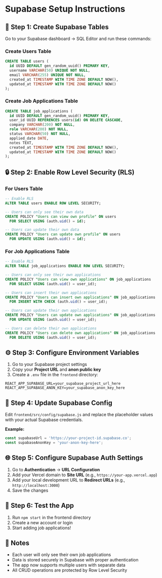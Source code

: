 # Supabase Setup Instructions

## 🚀 **Step 1: Create Supabase Tables**

Go to your Supabase dashboard → SQL Editor and run these commands:

### Create Users Table
```sql
CREATE TABLE users (
  id UUID DEFAULT gen_random_uuid() PRIMARY KEY,
  username VARCHAR(50) UNIQUE NOT NULL,
  email VARCHAR(255) UNIQUE NOT NULL,
  created_at TIMESTAMP WITH TIME ZONE DEFAULT NOW(),
  updated_at TIMESTAMP WITH TIME ZONE DEFAULT NOW()
);
```

### Create Job Applications Table
```sql
CREATE TABLE job_applications (
  id UUID DEFAULT gen_random_uuid() PRIMARY KEY,
  user_id UUID REFERENCES users(id) ON DELETE CASCADE,
  company VARCHAR(200) NOT NULL,
  role VARCHAR(200) NOT NULL,
  status VARCHAR(50) NOT NULL,
  applied_date DATE,
  notes TEXT,
  created_at TIMESTAMP WITH TIME ZONE DEFAULT NOW(),
  updated_at TIMESTAMP WITH TIME ZONE DEFAULT NOW()
);
```

## 🔒 **Step 2: Enable Row Level Security (RLS)**

### For Users Table
```sql
-- Enable RLS
ALTER TABLE users ENABLE ROW LEVEL SECURITY;

-- Users can only see their own data
CREATE POLICY "Users can view own profile" ON users
  FOR SELECT USING (auth.uid() = id);

-- Users can update their own data
CREATE POLICY "Users can update own profile" ON users
  FOR UPDATE USING (auth.uid() = id);
```

### For Job Applications Table
```sql
-- Enable RLS
ALTER TABLE job_applications ENABLE ROW LEVEL SECURITY;

-- Users can only see their own applications
CREATE POLICY "Users can view own applications" ON job_applications
  FOR SELECT USING (auth.uid() = user_id);

-- Users can insert their own applications
CREATE POLICY "Users can insert own applications" ON job_applications
  FOR INSERT WITH CHECK (auth.uid() = user_id);

-- Users can update their own applications
CREATE POLICY "Users can update own applications" ON job_applications
  FOR UPDATE USING (auth.uid() = user_id);

-- Users can delete their own applications
CREATE POLICY "Users can delete own applications" ON job_applications
  FOR DELETE USING (auth.uid() = user_id);
```

## ⚙️ **Step 3: Configure Environment Variables**

1. Go to your Supabase project settings
2. Copy your **Project URL** and **anon public key**
3. Create a `.env` file in the `frontend` directory:

```env
REACT_APP_SUPABASE_URL=your_supabase_project_url_here
REACT_APP_SUPABASE_ANON_KEY=your_supabase_anon_key_here
```

## 🔧 **Step 4: Update Supabase Config**

Edit `frontend/src/config/supabase.js` and replace the placeholder values with your actual Supabase credentials.

**Example:**
```javascript
const supabaseUrl = 'https://your-project-id.supabase.co';
const supabaseAnonKey = 'your-anon-key-here';
```

## 🌐 **Step 5: Configure Supabase Auth Settings**

1. Go to **Authentication** → **URL Configuration**
2. Add your Vercel domain to **Site URL** (e.g., `https://your-app.vercel.app`)
3. Add your local development URL to **Redirect URLs** (e.g., `http://localhost:3000`)
4. Save the changes

## 🎉 **Step 6: Test the App**

1. Run `npm start` in the frontend directory
2. Create a new account or login
3. Start adding job applications!

## 📝 **Notes**

- Each user will only see their own job applications
- Data is stored securely in Supabase with proper authentication
- The app now supports multiple users with separate data
- All CRUD operations are protected by Row Level Security
